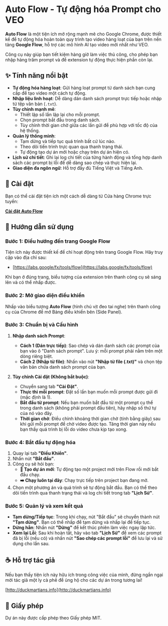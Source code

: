 # Auto Flow - Tự động hóa Prompt cho VEO

**Auto Flow** là một tiện ích mở rộng mạnh mẽ cho Google Chrome, được thiết kế để tự động hóa hoàn toàn quy trình tạo video hàng loạt của bạn trên nền tảng **Google Flow**, hỗ trợ các mô hình AI tạo video mới nhất như VEO.

Công cụ này giúp bạn tiết kiệm hàng giờ làm việc thủ công, cho phép bạn nhập hàng trăm prompt và để extension tự động thực hiện phần còn lại.

## ✨ Tính năng nổi bật

  * **Tự động hóa hàng loạt**: Gửi hàng loạt prompt từ danh sách bạn cung cấp để tạo video một cách tự động.
  * **Nhập liệu linh hoạt**: Dễ dàng dán danh sách prompt trực tiếp hoặc nhập từ tệp văn bản (`.txt`).
  * **Tùy chỉnh mạnh mẽ**:
      * Thiết lập số lần lặp lại cho mỗi prompt.
      * Chọn prompt bắt đầu trong danh sách.
      * Tùy chỉnh thời gian chờ giữa các lần gửi để phù hợp với tốc độ của hệ thống.
  * **Quản lý thông minh**:
      * Tạm dừng và tiếp tục quá trình bất cứ lúc nào.
      * Theo dõi tiến trình trực quan qua thanh trạng thái.
      * Tự động tạo dự án mới hoặc chạy trên dự án hiện có.
  * **Lịch sử chi tiết**: Ghi lại log chi tiết của từng hành động và tổng hợp danh sách các prompt bị lỗi để dễ dàng sao chép và thực hiện lại.
  * **Giao diện đa ngôn ngữ**: Hỗ trợ đầy đủ Tiếng Việt và Tiếng Anh.

## 🚀 Cài đặt

Bạn có thể cài đặt tiện ích một cách dễ dàng từ Cửa hàng Chrome trực tuyến:

[**Cài đặt Auto Flow**](https://www.google.com/search?q=https://chromewebstore.google.com/detail/auto-flow-prompt-automat/gedfnhdibkfgacmkbjgpfjihacalnlpn)

## 📖 Hướng dẫn sử dụng

### Bước 1: Điều hướng đến trang Google Flow

Tiện ích này được thiết kế để chỉ hoạt động trên trang Google Flow. Hãy truy cập vào địa chỉ sau:

  * [https://labs.google/fx/tools/flow](https://labs.google/fx/tools/flow)

Khi bạn ở đúng trang, biểu tượng của extension trên thanh công cụ sẽ sáng lên và có thể nhấp được.

### Bước 2: Mở giao diện điều khiển

Nhấp vào biểu tượng **Auto Flow** (hình chú vịt đeo tai nghe) trên thanh công cụ của Chrome để mở Bảng điều khiển bên (Side Panel).

### Bước 3: Chuẩn bị và Cấu hình

1.  **Nhập danh sách Prompt**:

      * **Cách 1 (Dán trực tiếp)**: Sao chép và dán danh sách các prompt của bạn vào ô "Danh sách prompt". Lưu ý: mỗi prompt phải nằm trên một dòng riêng biệt.
      * **Cách 2 (Nhập từ file)**: Nhấn vào nút **"Nhập từ file (.txt)"** và chọn tệp văn bản chứa danh sách prompt của bạn.

2.  **Tùy chỉnh Cài đặt (Không bắt buộc)**:

      * Chuyển sang tab **"Cài Đặt"**.
      * **Thực thi mỗi prompt**: Đặt số lần bạn muốn mỗi prompt được gửi đi (mặc định là 1).
      * **Bắt đầu từ prompt**: Nếu bạn muốn bắt đầu từ một prompt cụ thể trong danh sách (không phải prompt đầu tiên), hãy nhập số thứ tự của nó vào đây.
      * **Thời gian chờ**: Điều chỉnh khoảng thời gian chờ (tính bằng giây) sau khi gửi mỗi prompt để chờ video được tạo. Tăng thời gian này nếu bạn thấy quá trình bị lỗi do video chưa kịp tạo xong.

### Bước 4: Bắt đầu tự động hóa

1.  Quay lại tab **"Điều Khiển"**.
2.  Nhấn nút **"Bắt đầu"**.
3.  Công cụ sẽ hỏi bạn:
      * **🚀 Tạo dự án mới**: Tự động tạo một project mới trên Flow rồi mới bắt đầu chạy.
      * **➡️ Chạy luôn tại đây**: Chạy trực tiếp trên project bạn đang mở.
4.  Chọn một phương án và quá trình sẽ tự động bắt đầu. Bạn có thể theo dõi tiến trình qua thanh trạng thái và log chi tiết trong tab **"Lịch Sử"**.

### Bước 5: Quản lý và xem kết quả

  * **Tạm dừng/Tiếp tục**: Trong khi chạy, nút "Bắt đầu" sẽ chuyển thành nút **"Tạm dừng"**. Bạn có thể nhấp để tạm dừng và nhấp lại để tiếp tục.
  * **Dừng hẳn**: Nhấn nút **"Dừng"** để kết thúc phiên làm việc ngay lập tức.
  * **Xem lại Lỗi**: Sau khi hoàn tất, hãy vào tab **"Lịch Sử"** để xem các prompt đã bị lỗi (nếu có) và nhấn nút **"Sao chép các prompt lỗi"** để lưu lại và sử dụng cho lần sau.

## ☕ Hỗ trợ tác giả

Nếu bạn thấy tiện ích này hữu ích trong công việc của mình, đừng ngần ngại mời tác giả một ly cà phê để ủng hộ cho các dự án trong tương lai\!

[http://duckmartians.info](http://duckmartians.info)

## 📜 Giấy phép

Dự án này được cấp phép theo Giấy phép MIT.
